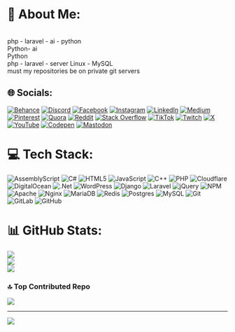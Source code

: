 # 💫 About Me:
<br>php - laravel - ai - python<br>Python- ai<br>Python<br>php - laravel - server Linux - MySQL <br>must my repositories be on private git servers 


## 🌐 Socials:
[![Behance](https://img.shields.io/badge/Behance-1769ff?logo=behance&logoColor=white)](https://behance.net/EfatiAfshin) [![Discord](https://img.shields.io/badge/Discord-%237289DA.svg?logo=discord&logoColor=white)](https://discord.gg/EfatiAfshin) [![Facebook](https://img.shields.io/badge/Facebook-%231877F2.svg?logo=Facebook&logoColor=white)](https://facebook.com/EfatiAfshin) [![Instagram](https://img.shields.io/badge/Instagram-%23E4405F.svg?logo=Instagram&logoColor=white)](https://instagram.com/EfatiAfshin) [![LinkedIn](https://img.shields.io/badge/LinkedIn-%230077B5.svg?logo=linkedin&logoColor=white)](https://linkedin.com/in/EfatiAfshin) [![Medium](https://img.shields.io/badge/Medium-12100E?logo=medium&logoColor=white)](https://medium.com/@EfatiAfshin) [![Pinterest](https://img.shields.io/badge/Pinterest-%23E60023.svg?logo=Pinterest&logoColor=white)](https://pinterest.com/EfatiAfshin) [![Quora](https://img.shields.io/badge/Quora-%23B92B27.svg?logo=Quora&logoColor=white)](https://quora.com/profile/EfatiAfshin) [![Reddit](https://img.shields.io/badge/Reddit-%23FF4500.svg?logo=Reddit&logoColor=white)](https://reddit.com/user/EfatiAfshin) [![Stack Overflow](https://img.shields.io/badge/-Stackoverflow-FE7A16?logo=stack-overflow&logoColor=white)](https://stackoverflow.com/users/EfatiAfshin) [![TikTok](https://img.shields.io/badge/TikTok-%23000000.svg?logo=TikTok&logoColor=white)](https://tiktok.com/@EfatiAfshin) [![Twitch](https://img.shields.io/badge/Twitch-%239146FF.svg?logo=Twitch&logoColor=white)](https://twitch.tv/EfatiAfshin) [![X](https://img.shields.io/badge/X-black.svg?logo=X&logoColor=white)](https://x.com/EfatiAfshin) [![YouTube](https://img.shields.io/badge/YouTube-%23FF0000.svg?logo=YouTube&logoColor=white)](https://youtube.com/@EfatiAfshin) [![Codepen](https://img.shields.io/badge/Codepen-000000?style=for-the-badge&logo=codepen&logoColor=white)](https://codepen.io/EfatiAfshin) [![Mastodon](https://img.shields.io/badge/-MASTODON-%232B90D9?style=for-the-badge&logo=mastodon&logoColor=white)](https://mastodon.social/@EfatiAfshin) 

# 💻 Tech Stack:
![AssemblyScript](https://img.shields.io/badge/assembly%20script-%23000000.svg?style=for-the-badge&logo=assemblyscript&logoColor=white) ![C#](https://img.shields.io/badge/c%23-%23239120.svg?style=for-the-badge&logo=csharp&logoColor=white) ![HTML5](https://img.shields.io/badge/html5-%23E34F26.svg?style=for-the-badge&logo=html5&logoColor=white) ![JavaScript](https://img.shields.io/badge/javascript-%23323330.svg?style=for-the-badge&logo=javascript&logoColor=%23F7DF1E) ![C++](https://img.shields.io/badge/c++-%2300599C.svg?style=for-the-badge&logo=c%2B%2B&logoColor=white) ![PHP](https://img.shields.io/badge/php-%23777BB4.svg?style=for-the-badge&logo=php&logoColor=white) ![Cloudflare](https://img.shields.io/badge/Cloudflare-F38020?style=for-the-badge&logo=Cloudflare&logoColor=white) ![DigitalOcean](https://img.shields.io/badge/DigitalOcean-%230167ff.svg?style=for-the-badge&logo=digitalOcean&logoColor=white) ![.Net](https://img.shields.io/badge/.NET-5C2D91?style=for-the-badge&logo=.net&logoColor=white) ![WordPress](https://img.shields.io/badge/WordPress-%23117AC9.svg?style=for-the-badge&logo=WordPress&logoColor=white) ![Django](https://img.shields.io/badge/django-%23092E20.svg?style=for-the-badge&logo=django&logoColor=white) ![Laravel](https://img.shields.io/badge/laravel-%23FF2D20.svg?style=for-the-badge&logo=laravel&logoColor=white) ![jQuery](https://img.shields.io/badge/jquery-%230769AD.svg?style=for-the-badge&logo=jquery&logoColor=white) ![NPM](https://img.shields.io/badge/NPM-%23CB3837.svg?style=for-the-badge&logo=npm&logoColor=white) ![Apache](https://img.shields.io/badge/apache-%23D42029.svg?style=for-the-badge&logo=apache&logoColor=white) ![Nginx](https://img.shields.io/badge/nginx-%23009639.svg?style=for-the-badge&logo=nginx&logoColor=white) ![MariaDB](https://img.shields.io/badge/MariaDB-003545?style=for-the-badge&logo=mariadb&logoColor=white) ![Redis](https://img.shields.io/badge/redis-%23DD0031.svg?style=for-the-badge&logo=redis&logoColor=white) ![Postgres](https://img.shields.io/badge/postgres-%23316192.svg?style=for-the-badge&logo=postgresql&logoColor=white) ![MySQL](https://img.shields.io/badge/mysql-4479A1.svg?style=for-the-badge&logo=mysql&logoColor=white) ![Git](https://img.shields.io/badge/git-%23F05033.svg?style=for-the-badge&logo=git&logoColor=white) ![GitLab](https://img.shields.io/badge/gitlab-%23181717.svg?style=for-the-badge&logo=gitlab&logoColor=white) ![GitHub](https://img.shields.io/badge/github-%23121011.svg?style=for-the-badge&logo=github&logoColor=white)
# 📊 GitHub Stats:
![](https://github-readme-stats.vercel.app/api?username=AfshinEfati&theme=shadow_blue&hide_border=false&include_all_commits=true&count_private=true)<br/>
![](https://github-readme-streak-stats.herokuapp.com/?user=AfshinEfati&theme=shadow_blue&hide_border=false)<br/>
![](https://github-readme-stats.vercel.app/api/top-langs/?username=AfshinEfati&theme=shadow_blue&hide_border=false&include_all_commits=true&count_private=true&layout=compact)

### 🔝 Top Contributed Repo
![](https://github-contributor-stats.vercel.app/api?username=AfshinEfati&limit=5&theme=dark&combine_all_yearly_contributions=true)

---
[![](https://visitcount.itsvg.in/api?id=AfshinEfati&icon=0&color=0)](https://visitcount.itsvg.in)

<!-- Proudly created with GPRM ( https://gprm.itsvg.in ) -->

